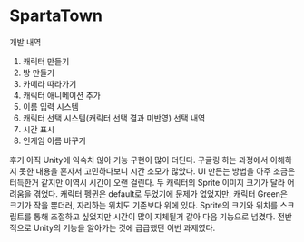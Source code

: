 # SpartaTown
 
개발 내역
 1. 캐릭터 만들기
 2. 방 만들기
 3. 카메라 따라가기
 4. 캐릭터 애니메이션 추가
 5. 이름 입력 시스템
 6. 캐릭터 선택 시스템(캐릭터 선택 결과 미반영)
선택 내역
 1. 시간 표시
 2. 인게임 이름 바꾸기

후기
아직 Unity에 익숙치 않아 기능 구현이 많이 더딘다. 구글링 하는 과정에서 이해하지 못한 내용을 혼자서 고민하다보니 시간 소모가 많았다. UI 만든는 방법을 아주 조금은 터득한거 같지만 이역시 시간이 오랜 걸린다. 두 캐릭터의 Sprite 이미지 크기가 달라 어려움을 겪었다. 캐릭터 펭귄은 default로 두었기에 문제가 없었지만, 캐릭터 Green은 크기가 작을 뿐더러, 자리하는 위치도 기존보다 위에 있다. Sprite의 크기와 위치를 스크립트를 통해 조절하고 싶었지만 시간이 많이 지체될거 같아 다음 기능으로 넘겼다. 전반적으로 Unity의 기능을 알아가는 것에 급급했던 이번 과제였다.
